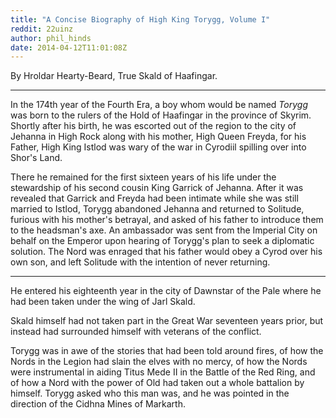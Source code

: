 ```yaml
---
title: "A Concise Biography of High King Torygg, Volume I"
reddit: 22uinz
author: phil_hinds
date: 2014-04-12T11:01:08Z
---
```


By Hroldar Hearty-Beard, True Skald of Haafingar.

***

             
In the 174th year of the Fourth Era, a boy whom would be named *Torygg* was born to the rulers of the Hold of Haafingar in the province of Skyrim. Shortly after his birth, he was escorted out of the region to the city of Jehanna in High Rock along with his mother, High Queen Freyda, for his Father, High King Istlod was wary of the war in Cyrodiil spilling over into Shor's Land.

There he remained for the first sixteen years of his life under the stewardship of his second cousin King Garrick of Jehanna. After it was revealed that Garrick and Freyda had been intimate while she was still married to Istlod, Torygg abandoned Jehanna and returned to Solitude, furious with his mother's betrayal, and asked of his father to introduce them to the headsman's axe. An ambassador was sent from the Imperial City on behalf on the Emperor upon hearing of Torygg's plan to seek a diplomatic solution. The Nord was enraged that his father would obey a Cyrod over his own son, and left Solitude with the intention of never returning.

***

He entered his eighteenth year in the city of Dawnstar of the Pale where he had been taken under the wing of Jarl Skald. 

Skald himself had not taken part in the Great War seventeen years prior, but instead had surrounded himself with veterans of the conflict.

 Torygg was in awe of the stories that had been told around fires, of how the Nords in the Legion had slain the elves with no mercy, of how the Nords were instrumental in aiding Titus Mede II in the Battle of the Red Ring, and of how a Nord with the power of Old had taken out a whole battalion by himself. Torygg asked who this man was, and he was pointed in the direction of the Cidhna Mines of Markarth.
